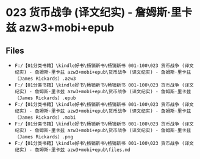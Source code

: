 # 023 货币战争 (译文纪实) - 詹姆斯·里卡兹 azw3+mobi+epub

## Files

- `F:/【01分类书籍】\kindle好书\畅销新书\畅销新书 001-100\023 货币战争 (译文纪实) - 詹姆斯·里卡兹 azw3+mobi+epub\货币战争 (译文纪实) - 詹姆斯·里卡兹（James Rickards）.azw3`
- `F:/【01分类书籍】\kindle好书\畅销新书\畅销新书 001-100\023 货币战争 (译文纪实) - 詹姆斯·里卡兹 azw3+mobi+epub\货币战争 (译文纪实) - 詹姆斯·里卡兹（James Rickards）.epub`
- `F:/【01分类书籍】\kindle好书\畅销新书\畅销新书 001-100\023 货币战争 (译文纪实) - 詹姆斯·里卡兹 azw3+mobi+epub\货币战争 (译文纪实) - 詹姆斯·里卡兹（James Rickards）.mobi`
- `F:/【01分类书籍】\kindle好书\畅销新书\畅销新书 001-100\023 货币战争 (译文纪实) - 詹姆斯·里卡兹 azw3+mobi+epub\货币战争 (译文纪实) - 詹姆斯·里卡兹（James Rickards）.png`
- `F:/【01分类书籍】\kindle好书\畅销新书\畅销新书 001-100\023 货币战争 (译文纪实) - 詹姆斯·里卡兹 azw3+mobi+epub\files.md`
